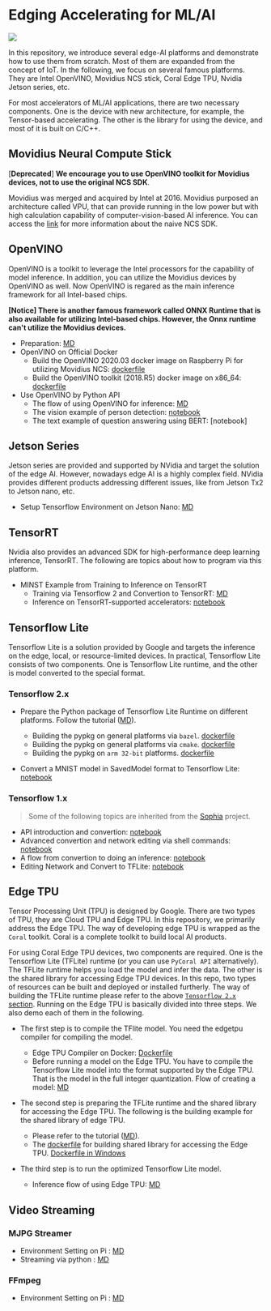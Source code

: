 # Edging Accelerating for ML/AI

[![](https://img.shields.io/badge/doc-stable-green)](README.md)

In this repository, we introduce several edge-AI platforms and demonstrate how to use them from scratch. Most of them are expanded from the concept of IoT. In the following, we focus on several famous platforms. They are Intel OpenVINO, Movidius NCS stick, Coral Edge TPU, Nvidia Jetson series, etc.

For most accelerators of ML/AI applications, there are two necessary components. One is the device with new architecture, for example, the Tensor-based accelerating. The other is the library for using the device, and most of it is built on C/C++.

## Movidius Neural Compute Stick

[**Deprecated**] **We encourage you to use OpenVINO toolkit for Movidius devices, not to use the original NCS SDK**.

Movidius was merged and acquired by Intel at 2016. Movidius purposed an architecture called VPU, that can provide running in the low power but with high calculation capability of computer-vision-based AI inference. You can access the [link](movidius/) for more information about the naive NCS SDK.

## OpenVINO

OpenVINO is a toolkit to leverage the Intel processors for the capability of model inference. In addition, you can utilize the Movidius devices by OpenVINO as well. Now OpenVINO is regared as the main inference framework for all Intel-based chips.

**[**Notice**] There is another famous framework called ONNX Runtime that is also available for utilizing Intel-based chips. However, the Onnx runtime can't utilize the Movidius devices.**

* Preparation: [MD](openvino/openvino_workflow.md)
* OpenVINO on Official Docker
  * Build the OpenVINO 2020.03 docker image on Raspberry Pi for utilizing Movidius NCS: [dockerfile](openvino/pi_for_openvino.dockerfile)
  * Build the OpenVINO toolkit (2018.R5) docker image on x86_64: [dockerfile](openvino/openvino_2018R5.dockerfile)  
* Use OpenVINO by Python API
  * The flow of using OpenVINO for inference: [MD](openvino/inference_openvino_docker.md)
  * The vision example of person detection: [notebook](openvino/person-detection.ipynb)
  * The text example of question answering using BERT: [notebook]
  
## Jetson Series

Jetson series are provided and supported by NVidia and target the solution of the edge AI. However, nowadays edge AI is a highly complex field. NVidia provides different products addressing different issues, like from Jetson Tx2 to Jetson nano, etc.

* Setup Tensorflow Environment on Jetson Nano: [MD](jetson/jetson_tx2_quickstart.md)

## TensorRT

Nvidia also provides an advanced SDK for high-performance deep learning inference, TensorRT. The following are topics about how to program via this platform.

* MINST Example from Training to Inference on TensorRT
  * Training via Tensorflow 2 and Convertion to TensorRT: [MD](tensorrt/trainingMNIST.md)
  * Inference on TensorRT-supported accelerators: [notebook](tensorrt/TensorRTInference.ipynb)

## Tensorflow Lite

Tensorflow Lite is a solution provided by Google and targets the inference on the edge, local, or resource-limited devices. In practical, Tensorflow Lite consists of two components. One is Tensorflow Lite runtime, and the other is model converted to the special format.

### Tensorflow 2.x

* Prepare the Python package of Tensorflow Lite Runtime on different platforms. Follow the tutorial ([MD](tflite_runtime/)).
  * Building the pypkg on general platforms via `bazel`. [dockerfile](tflite_runtime/tflite_runtime.dockerfile)
  * Building the pypkg on general platforms via `cmake`. [dockerfile](tflite_runtime/tflite_runtime_pypkg.dockerfile)
  * Building the pypkg on `arm 32-bit` platforms. [dockerfile](tflite_runtime/tflite_runtime_pypkg_arm32.dockerfile)

* Convert a MNIST model in SavedModel format to Tensorflow Lite: [notebook](tensorflowlite/tf2lite_savedmodel.ipynb)

### Tensorflow 1.x

> Some of the following topics are inherited from the [Sophia](https://github.com/jiankaiwang/sophia) project.

* API introduction and convertion: [notebook](tensorflowlite/TensorflowLite_API.ipynb)
* Advanced convertion and network editing via shell commands: [notebook](tensorflowlite/TensorflowLite_CommandLine.ipynb)
* A flow from convertion to doing an inference: [notebook](tensorflowlite/TFLite_FromFrozenModel_Inference.ipynb)
* Editing Network and Convert to TFLite: [notebook](tensorflowlite/NetworkEditing_TFLite_Keras.ipynb)

## Edge TPU

Tensor Processing Unit (TPU) is designed by Google. There are two types of TPU, they are Cloud TPU and Edge TPU. In this repository, we primarily address the Edge TPU. The way of developing edge TPU is wrapped as the `Coral` toolkit. Coral is a complete toolkit to build local AI products.

For using Coral Edge TPU devices, two components are required. One is the Tensorflow Lite (TFLite) runtime (or you can use `PyCoral API` alternatively). The TFLite runtime helps you load the model and infer the data. The other is the shared library for accessing Edge TPU devices. In this repo, two types of resources can be built and deployed or installed furtherly. The way of building the TFLite runtime please refer to the above [`Tensorflow 2.x` section](https://github.com/jiankaiwang/aiot#tensorflow-2x). Running on the Edge TPU is basically divided into three steps. We also demo each of them in the following.

* The first step is to compile the TFlite model. You need the edgetpu compiler for compiling the model.
  * Edge TPU Compiler on Docker: [Dockerfile](edgetpu/edgetpu_compiler.dockerfile)
  * Before running a model on the Edge TPU. You have to compile the Tensorflow Lite model into the format supported by the Edge TPU. That is the model in the full integer quantization. Flow of creating a model: [MD](edgetpu/create_models.md)

* The second step is preparing the TFLite runtime and the shared library for accessing the Edge TPU. The following is the building example for the shared library of edge TPU. 
  * Please refer to the tutorial ([MD](edgetpu/building_edgetpu_so.md)).
  * The [dockerfile](edgetpu/libedgetpu.dockerfile) for building shared library for accessing the Edge TPU. [Dockerfile in Windows](edgetpu/Dockerfile.windows)

* The third step is to run the optimized Tensorflow Lite model.
  * Inference flow of using Edge TPU: [MD](edgetpu/inference_with_models.md)

## Video Streaming

### MJPG Streamer
* Environment Setting on Pi : [MD](mjpg_streamer/quickstart.md)
* Streaming via python : [MD](mjpg_streamer/video_streaming_using_python.md)

### FFmpeg
* Environment Setting on Pi : [MD](ffmpeg/quickstart.md)

